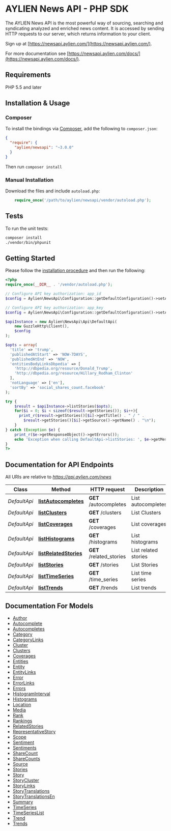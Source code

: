 # AYLIEN News API - PHP SDK

The AYLIEN News API is the most powerful way of sourcing, searching and syndicating analyzed and enriched news content. It is accessed by sending HTTP requests to our server, which returns information to your client. 

Sign up at [https://newsapi.aylien.com/](https://newsapi.aylien.com/).

For more documentation see [https://newsapi.aylien.com/docs/](https://newsapi.aylien.com/docs/).

## Requirements

PHP 5.5 and later

## Installation & Usage

### Composer

To install the bindings via [Composer](http://getcomposer.org/), add the following to `composer.json`:

```json
{
  "require": {
    "aylien/newsapi": "~3.0.0"
  }
}
```

Then run `composer install`

### Manual Installation

Download the files and include `autoload.php`:

```php
    require_once('/path/to/aylien/newsapi/vendor/autoload.php');
```

## Tests

To run the unit tests:

```bash
composer install
./vendor/bin/phpunit
```

## Getting Started

Please follow the [installation procedure](#installation--usage) and then run the following:

```php
<?php
require_once(__DIR__ . '/vendor/autoload.php');

// Configure API key authorization: app_id
$config = Aylien\NewsApi\Configuration::getDefaultConfiguration()->setApiKey('X-AYLIEN-NewsAPI-Application-ID', $_SERVER['NEWSAPI_APP_ID']);

// Configure API key authorization: app_key
$config = Aylien\NewsApi\Configuration::getDefaultConfiguration()->setApiKey('X-AYLIEN-NewsAPI-Application-Key', $_SERVER['NEWSAPI_APP_KEY']);

$apiInstance = new Aylien\NewsApi\Api\DefaultApi(
    new GuzzleHttp\Client(),
    $config
);

$opts = array(
  'title' => 'trump',
  'publishedAtStart' => 'NOW-7DAYS',
  'publishedAtEnd' => 'NOW',
  'entitiesBodyLinksDbpedia' => [
    'http://dbpedia.org/resource/Donald_Trump',
    'http://dbpedia.org/resource/Hillary_Rodham_Clinton'
  ],
  'notLanguage' => ['en'],
  'sortBy' => 'social_shares_count.facebook'
);

try {
    $result = $apiInstance->listStories($opts);
    for($i = 0; $i < sizeof($result->getStories()); $i++){
      print_r($result->getStories()[$i]->getTitle() . " / " .
        $result->getStories()[$i]->getSource()->getName() . "\n");
    }
} catch (Exception $e) {
    print_r($e->getResponseObject()->getErrors());
    echo 'Exception when calling DefaultApi->listStories: ', $e->getMessage(), "\n";
}
?>
```

## Documentation for API Endpoints

All URIs are relative to *https://api.aylien.com/news*

Class | Method | HTTP request | Description
------------ | ------------- | ------------- | -------------
*DefaultApi* | [**listAutocompletes**](docs/Api/DefaultApi.md#listautocompletes) | **GET** /autocompletes | List autocompletes
*DefaultApi* | [**listClusters**](docs/Api/DefaultApi.md#listclusters) | **GET** /clusters | List Clusters
*DefaultApi* | [**listCoverages**](docs/Api/DefaultApi.md#listcoverages) | **GET** /coverages | List coverages
*DefaultApi* | [**listHistograms**](docs/Api/DefaultApi.md#listhistograms) | **GET** /histograms | List histograms
*DefaultApi* | [**listRelatedStories**](docs/Api/DefaultApi.md#listrelatedstories) | **GET** /related_stories | List related stories
*DefaultApi* | [**listStories**](docs/Api/DefaultApi.md#liststories) | **GET** /stories | List Stories
*DefaultApi* | [**listTimeSeries**](docs/Api/DefaultApi.md#listtimeseries) | **GET** /time_series | List time series
*DefaultApi* | [**listTrends**](docs/Api/DefaultApi.md#listtrends) | **GET** /trends | List trends


## Documentation For Models

 - [Author](docs/Model/Author.md)
 - [Autocomplete](docs/Model/Autocomplete.md)
 - [Autocompletes](docs/Model/Autocompletes.md)
 - [Category](docs/Model/Category.md)
 - [CategoryLinks](docs/Model/CategoryLinks.md)
 - [Cluster](docs/Model/Cluster.md)
 - [Clusters](docs/Model/Clusters.md)
 - [Coverages](docs/Model/Coverages.md)
 - [Entities](docs/Model/Entities.md)
 - [Entity](docs/Model/Entity.md)
 - [EntityLinks](docs/Model/EntityLinks.md)
 - [Error](docs/Model/Error.md)
 - [ErrorLinks](docs/Model/ErrorLinks.md)
 - [Errors](docs/Model/Errors.md)
 - [HistogramInterval](docs/Model/HistogramInterval.md)
 - [Histograms](docs/Model/Histograms.md)
 - [Location](docs/Model/Location.md)
 - [Media](docs/Model/Media.md)
 - [Rank](docs/Model/Rank.md)
 - [Rankings](docs/Model/Rankings.md)
 - [RelatedStories](docs/Model/RelatedStories.md)
 - [RepresentativeStory](docs/Model/RepresentativeStory.md)
 - [Scope](docs/Model/Scope.md)
 - [Sentiment](docs/Model/Sentiment.md)
 - [Sentiments](docs/Model/Sentiments.md)
 - [ShareCount](docs/Model/ShareCount.md)
 - [ShareCounts](docs/Model/ShareCounts.md)
 - [Source](docs/Model/Source.md)
 - [Stories](docs/Model/Stories.md)
 - [Story](docs/Model/Story.md)
 - [StoryCluster](docs/Model/StoryCluster.md)
 - [StoryLinks](docs/Model/StoryLinks.md)
 - [StoryTranslations](docs/Model/StoryTranslations.md)
 - [StoryTranslationsEn](docs/Model/StoryTranslationsEn.md)
 - [Summary](docs/Model/Summary.md)
 - [TimeSeries](docs/Model/TimeSeries.md)
 - [TimeSeriesList](docs/Model/TimeSeriesList.md)
 - [Trend](docs/Model/Trend.md)
 - [Trends](docs/Model/Trends.md)
